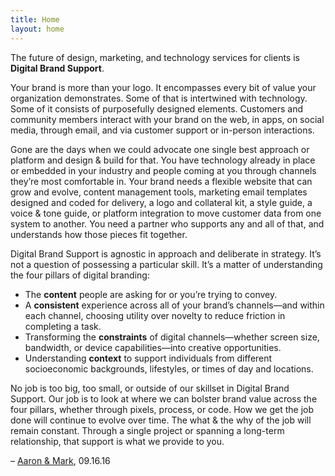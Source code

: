 ```yaml
---
title: Home
layout: home
---
```

The future of design, marketing, and technology services for clients is **Digital&nbsp;Brand&nbsp;Support**.

Your brand is more than your logo. It encompasses every bit of value your organization demonstrates. Some of that is intertwined with technology. Some of it consists of purposefully designed elements. Customers and community members interact with your brand on the web, in apps, on social media, through email, and via customer support or in-person&nbsp;interactions.

Gone are the days when we could advocate one single best approach or platform and design &amp; build for that. You have technology already in place or embedded in your industry and people coming at you through channels they&rsquo;re most comfortable in. Your brand needs a flexible website that can grow and evolve, content management tools, marketing email templates designed and coded for delivery, a logo and collateral kit, a style guide, a voice &amp; tone guide, or platform integration to move customer data from one system to another. You need a partner who supports any and all of that, and understands how those pieces fit&nbsp;together.

Digital Brand Support is agnostic in approach and deliberate in strategy. It&rsquo;s not a question of possessing a particular skill. It&rsquo;s a matter of understanding the four pillars of digital&nbsp;branding:

* The **content** people are asking for or you&rsquo;re trying to&nbsp;convey.
* A **consistent** experience across all of your brand&rsquo;s channels&mdash;and within each channel, choosing utility over novelty to reduce friction in completing a&nbsp;task.
* Transforming the **constraints** of digital channels&mdash;whether screen size, bandwidth, or device capabilities&mdash;into creative&nbsp;opportunities.
* Understanding **context** to support individuals from different socioeconomic backgrounds, lifestyles, or times of day and&nbsp;locations.

No job is too big, too small, or outside of our skillset in Digital Brand Support. Our job is to look at where we can bolster brand value across the four pillars, whether through pixels, process, or code. How we get the job done will continue to evolve over time. The what & the why of the job will remain constant. Through a single project or spanning a long-term relationship, that support is what we provide to&nbsp;you.

&ndash; <a href="http://essentialco.com">Aaron &amp; Mark</a>, 09.16.16
